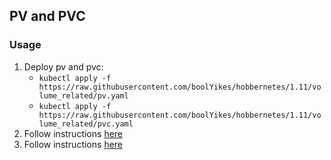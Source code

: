 ## PV and PVC
### Usage
1. Deploy pv and pvc:
   - `kubectl apply -f https://raw.githubusercontent.com/boolYikes/hobbernetes/1.11/volume_related/pv.yaml`
   - `kubectl apply -f https://raw.githubusercontent.com/boolYikes/hobbernetes/1.11/volume_related/pvc.yaml`
2. Follow instructions [here](https://github.com/boolYikes/hobbernetes/tree/1.11/ping_pong)
3. Follow instructions [here](https://github.com/boolYikes/hobbernetes/tree/1.11/log_output)